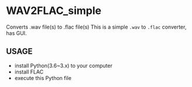 # WAV2FLAC_simple
Converts .wav file(s) to .flac file(s)
This is a simple `.wav` to `.flac` converter, has GUI.

## USAGE
 - install Python(3.6~3.x) to your computer
 - install FLAC
 - execute this Python file
